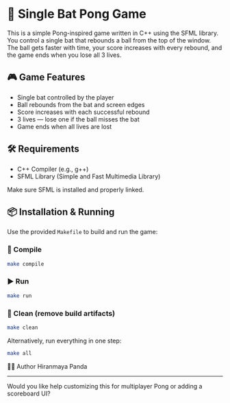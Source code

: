 # 🏓 Single Bat Pong Game

This is a simple Pong-inspired game written in C++ using the SFML library. You control a single bat that rebounds a ball from the top of the window. The ball gets faster with time, your score increases with every rebound, and the game ends when you lose all 3 lives.

## 🎮 Game Features

- Single bat controlled by the player
- Ball rebounds from the bat and screen edges
- Score increases with each successful rebound
- 3 lives — lose one if the ball misses the bat
- Game ends when all lives are lost

## 🛠 Requirements

- C++ Compiler (e.g., g++)
- SFML Library (Simple and Fast Multimedia Library)

Make sure SFML is installed and properly linked.

## 📦 Installation & Running

Use the provided `Makefile` to build and run the game:

### 🔨 Compile
```bash
make compile
```

### ▶️ Run
```bash
make run
```

### 🧹 Clean (remove build artifacts)
```bash
make clean
```

Alternatively, run everything in one step:
```bash
make all
```

👨‍💻 Author
Hiranmaya Panda


---

Would you like help customizing this for multiplayer Pong or adding a scoreboard UI?
